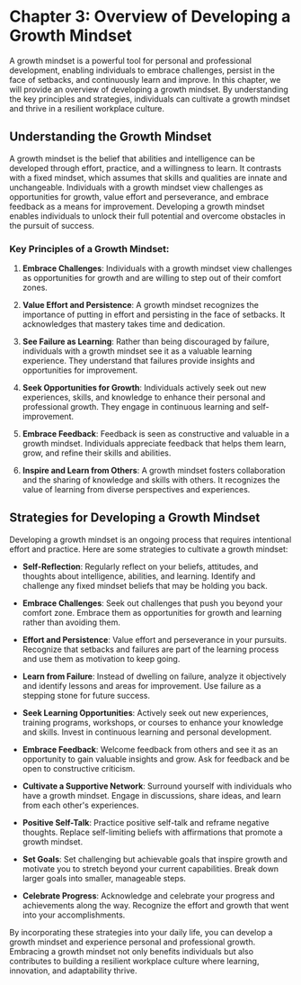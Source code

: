 Chapter 3: Overview of Developing a Growth Mindset
==================================================

A growth mindset is a powerful tool for personal and professional development, enabling individuals to embrace challenges, persist in the face of setbacks, and continuously learn and improve. In this chapter, we will provide an overview of developing a growth mindset. By understanding the key principles and strategies, individuals can cultivate a growth mindset and thrive in a resilient workplace culture.

Understanding the Growth Mindset
--------------------------------

A growth mindset is the belief that abilities and intelligence can be developed through effort, practice, and a willingness to learn. It contrasts with a fixed mindset, which assumes that skills and qualities are innate and unchangeable. Individuals with a growth mindset view challenges as opportunities for growth, value effort and perseverance, and embrace feedback as a means for improvement. Developing a growth mindset enables individuals to unlock their full potential and overcome obstacles in the pursuit of success.

### Key Principles of a Growth Mindset:

1. **Embrace Challenges**: Individuals with a growth mindset view challenges as opportunities for growth and are willing to step out of their comfort zones.

2. **Value Effort and Persistence**: A growth mindset recognizes the importance of putting in effort and persisting in the face of setbacks. It acknowledges that mastery takes time and dedication.

3. **See Failure as Learning**: Rather than being discouraged by failure, individuals with a growth mindset see it as a valuable learning experience. They understand that failures provide insights and opportunities for improvement.

4. **Seek Opportunities for Growth**: Individuals actively seek out new experiences, skills, and knowledge to enhance their personal and professional growth. They engage in continuous learning and self-improvement.

5. **Embrace Feedback**: Feedback is seen as constructive and valuable in a growth mindset. Individuals appreciate feedback that helps them learn, grow, and refine their skills and abilities.

6. **Inspire and Learn from Others**: A growth mindset fosters collaboration and the sharing of knowledge and skills with others. It recognizes the value of learning from diverse perspectives and experiences.

Strategies for Developing a Growth Mindset
------------------------------------------

Developing a growth mindset is an ongoing process that requires intentional effort and practice. Here are some strategies to cultivate a growth mindset:

* **Self-Reflection**: Regularly reflect on your beliefs, attitudes, and thoughts about intelligence, abilities, and learning. Identify and challenge any fixed mindset beliefs that may be holding you back.

* **Embrace Challenges**: Seek out challenges that push you beyond your comfort zone. Embrace them as opportunities for growth and learning rather than avoiding them.

* **Effort and Persistence**: Value effort and perseverance in your pursuits. Recognize that setbacks and failures are part of the learning process and use them as motivation to keep going.

* **Learn from Failure**: Instead of dwelling on failure, analyze it objectively and identify lessons and areas for improvement. Use failure as a stepping stone for future success.

* **Seek Learning Opportunities**: Actively seek out new experiences, training programs, workshops, or courses to enhance your knowledge and skills. Invest in continuous learning and personal development.

* **Embrace Feedback**: Welcome feedback from others and see it as an opportunity to gain valuable insights and grow. Ask for feedback and be open to constructive criticism.

* **Cultivate a Supportive Network**: Surround yourself with individuals who have a growth mindset. Engage in discussions, share ideas, and learn from each other's experiences.

* **Positive Self-Talk**: Practice positive self-talk and reframe negative thoughts. Replace self-limiting beliefs with affirmations that promote a growth mindset.

* **Set Goals**: Set challenging but achievable goals that inspire growth and motivate you to stretch beyond your current capabilities. Break down larger goals into smaller, manageable steps.

* **Celebrate Progress**: Acknowledge and celebrate your progress and achievements along the way. Recognize the effort and growth that went into your accomplishments.

By incorporating these strategies into your daily life, you can develop a growth mindset and experience personal and professional growth. Embracing a growth mindset not only benefits individuals but also contributes to building a resilient workplace culture where learning, innovation, and adaptability thrive.
